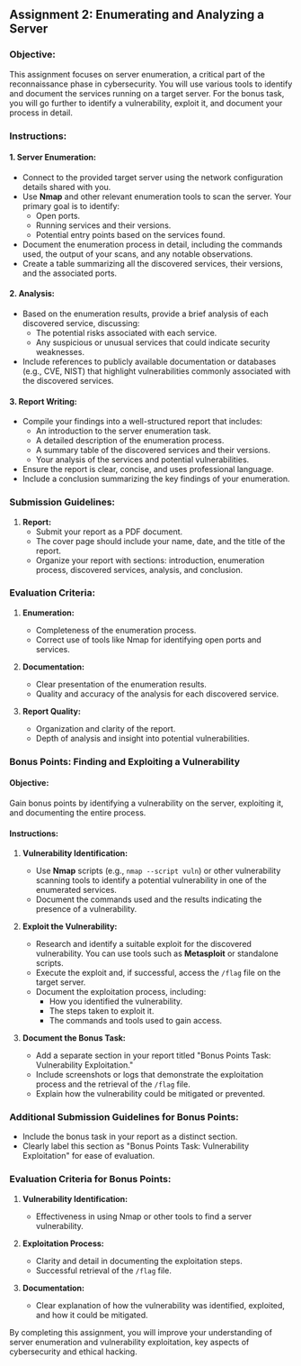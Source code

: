 ## Assignment 2: Enumerating and Analyzing a Server

### Objective:

This assignment focuses on server enumeration, a critical part of the reconnaissance phase in cybersecurity. You will use various tools to identify and document the services running on a target server. For the bonus task, you will go further to identify a vulnerability, exploit it, and document your process in detail.

### Instructions:

#### 1. **Server Enumeration:**

- Connect to the provided target server using the network configuration details shared with you.
- Use **Nmap** and other relevant enumeration tools to scan the server. Your primary goal is to identify:
  - Open ports.
  - Running services and their versions.
  - Potential entry points based on the services found.
- Document the enumeration process in detail, including the commands used, the output of your scans, and any notable observations.
- Create a table summarizing all the discovered services, their versions, and the associated ports.

#### 2. **Analysis:**

- Based on the enumeration results, provide a brief analysis of each discovered service, discussing:
  - The potential risks associated with each service.
  - Any suspicious or unusual services that could indicate security weaknesses.
- Include references to publicly available documentation or databases (e.g., CVE, NIST) that highlight vulnerabilities commonly associated with the discovered services.

#### 3. **Report Writing:**

- Compile your findings into a well-structured report that includes:
  - An introduction to the server enumeration task.
  - A detailed description of the enumeration process.
  - A summary table of the discovered services and their versions.
  - Your analysis of the services and potential vulnerabilities.
- Ensure the report is clear, concise, and uses professional language.
- Include a conclusion summarizing the key findings of your enumeration.

### Submission Guidelines:

1. **Report:**
   - Submit your report as a PDF document.
   - The cover page should include your name, date, and the title of the report.
   - Organize your report with sections: introduction, enumeration process, discovered services, analysis, and conclusion.

### Evaluation Criteria:

1. **Enumeration:**
   - Completeness of the enumeration process.
   - Correct use of tools like Nmap for identifying open ports and services.

2. **Documentation:**
   - Clear presentation of the enumeration results.
   - Quality and accuracy of the analysis for each discovered service.

3. **Report Quality:**
   - Organization and clarity of the report.
   - Depth of analysis and insight into potential vulnerabilities.

### Bonus Points: Finding and Exploiting a Vulnerability

#### Objective:
Gain bonus points by identifying a vulnerability on the server, exploiting it, and documenting the entire process.

#### Instructions:

1. **Vulnerability Identification:**
   - Use **Nmap** scripts (e.g., `nmap --script vuln`) or other vulnerability scanning tools to identify a potential vulnerability in one of the enumerated services.
   - Document the commands used and the results indicating the presence of a vulnerability.

2. **Exploit the Vulnerability:**
   - Research and identify a suitable exploit for the discovered vulnerability. You can use tools such as **Metasploit** or standalone scripts.
   - Execute the exploit and, if successful, access the `/flag` file on the target server.
   - Document the exploitation process, including:
     - How you identified the vulnerability.
     - The steps taken to exploit it.
     - The commands and tools used to gain access.

3. **Document the Bonus Task:**
   - Add a separate section in your report titled "Bonus Points Task: Vulnerability Exploitation."
   - Include screenshots or logs that demonstrate the exploitation process and the retrieval of the `/flag` file.
   - Explain how the vulnerability could be mitigated or prevented.

### Additional Submission Guidelines for Bonus Points:

- Include the bonus task in your report as a distinct section.
- Clearly label this section as "Bonus Points Task: Vulnerability Exploitation" for ease of evaluation.

### Evaluation Criteria for Bonus Points:

1. **Vulnerability Identification:**
   - Effectiveness in using Nmap or other tools to find a server vulnerability.

2. **Exploitation Process:**
   - Clarity and detail in documenting the exploitation steps.
   - Successful retrieval of the `/flag` file.

3. **Documentation:**
   - Clear explanation of how the vulnerability was identified, exploited, and how it could be mitigated.

By completing this assignment, you will improve your understanding of server enumeration and vulnerability exploitation, key aspects of cybersecurity and ethical hacking.
